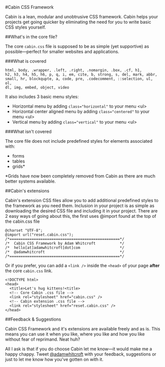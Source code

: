 #Cabin CSS Framework

Cabin is a lean, modular and unobtrusive CSS framework. Cabin helps your projects get going quicker by eliminating the need for you to write basic CSS styles yourself.

##What's in the core file?

The core <code>cabin.css</code> file is supposed to be as simple (yet supportive) as possible—perfect for smaller websites and applications. 

###What is covered

<code>html, body, .wrapper, .left, .right, .nomargin, .box, .cf, h1, h2, h3, h4, h5, h6, p, q, i, em, cite, b, strong, s, del, mark, abbr, small, hr, blockqupte, a, code, pre, .codecomment, ::selection, ul, ol, dl, img, embed, object, video</code>

It also includes 3 basic menu styles:
<ul>
<li>Horizontal menu by adding <code>class="horizontal"</code> to your menu &lt;ul&gt;</li>
<li>Horizontal center aligned menu by adding <code>class="centered"</code> to your menu &lt;ul&gt;</li>
<li>Vertical menu by adding <code>class="vertical"</code> to your menu &lt;ul&gt;</li>
</ul>

###What isn't covered

The core file does not include predefined styles for elements associated with:

<ul>
<li>forms</li>
<li>tables</li>
<li>grids*</li>
</ul>

*Grids have now been completely removed from Cabin as there are much better systems available.

##Cabin's extensions

Cabin's extension CSS files allow you to add additional predefined styles to the framework as you need them. Inclusion in your project is as simple as downloading the desired CSS file and including it in your project. There are 2 easy ways of going about this, the first uses @import found at the top of the cabin.css file

<pre><code>@charset "UTF-8";
@import url("reset.cabin.css");
/*==================================================*/
/*  Cabin CSS Framework by Adam Whitcroft           */
/*  hello[at]adamwhitcroft[dot]com                  */
/*  @adamwhitcroft                                  */
/*==================================================*/
</code></pre>

Or if you prefer, you can add a <code>&lt;link /&gt;</code> inside the <code>&lt;head&gt;</code> of your page <strong>after</strong> the core <code>cabin.css</code> link.

<pre><code>&lt;!DOCTYPE html&gt;
&lt;head&gt;
  &lt;title&gt;Let's hug kittens!&lt;title&gt;
  <span class="codecomment">&lt;!-- Core Cabin .css file --&gt;</span>
  &lt;link rel="stylesheet" href="cabin.css" /&gt;
  <span class="codecomment">&lt;!-- Cabin extension .css file --&gt;</span>
  &lt;link rel="stylesheet" href="reset.cabin.css" /&gt;
&lt;/head&gt;
</code></pre>

##Feedback &amp; Suggestions

Cabin CSS Framework and it's extensions are available freely and as is. This means you can use it when you like, where you like and how you like without fear of reprimand. Neat huh?

All I ask is that if you do choose Cabin let me know—it would make me a happy chappy. Tweet [@adamwhitcroft](http://www.twitter.com/adamwhitcroft) with your feedback, suggestions or just to let me know how you've gotten on with it.